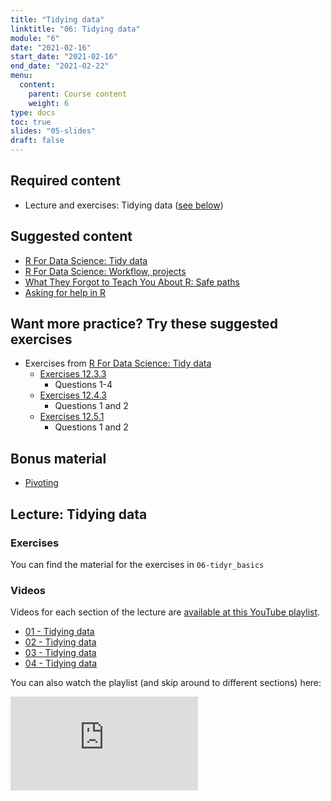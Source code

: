 ```yaml
---
title: "Tidying data"
linktitle: "06: Tidying data"
module: "6"
date: "2021-02-16"
start_date: "2021-02-16"
end_date: "2021-02-22"
menu:
  content:
    parent: Course content
    weight: 6
type: docs
toc: true
slides: "05-slides"
draft: false
---
```




## Required content

- <i class="fab fa-youtube"></i> Lecture and exercises: Tidying data ([see below](#lecture-tidying-data))

## Suggested content
- <i class="fas fa-book"></i> [R For Data Science: Tidy data](https://r4ds.had.co.nz/tidy-data.html)
- <i class="fas fa-book"></i> [R For Data Science: Workflow, projects](https://r4ds.had.co.nz/workflow-projects.html)
- <i class="fas fa-book"></i> [What They Forgot to Teach You About R: Safe paths](https://rstats.wtf/safe-paths.html)
- <i class="fas fa-book"></i> [Asking for help in R](https://www.tidyverse.org/help/)

## Want more practice? Try these suggested exercises
- <i class="fas fa-desktop"></i>  Exercises from [R For Data Science: Tidy data](https://r4ds.had.co.nz/tidy-data.html)
  - [Exercises 12.3.3](https://r4ds.had.co.nz/tidy-data.html#exercises-24)
    - Questions 1-4
  - [Exercises 12.4.3](https://r4ds.had.co.nz/tidy-data.html#exercises-25)
    - Questions 1 and 2
  - [Exercises 12.5.1](https://r4ds.had.co.nz/tidy-data.html#exercises-26)
    - Questions 1 and 2

## Bonus material
- <i class="fas fa-external-link-square-alt"></i> [Pivoting](https://tidyr.tidyverse.org/articles/pivot.html)

## Lecture: Tidying data 

### Exercises

You can find the material for the exercises in `06-tidyr_basics`

### Videos

Videos for each section of the lecture are [available at this YouTube playlist](https://www.youtube.com/playlist?list=PLYCuG6HXKxjRzQG7I64JJRSGmSOo86PNn).

- [01 - Tidying data](https://www.youtube.com/watch?v=nXbmx4zODDc&list=PLYCuG6HXKxjRzQG7I64JJRSGmSOo86PNn)
- [02 - Tidying data](https://www.youtube.com/watch?v=5DvOMlJCdSg&list=PLYCuG6HXKxjRzQG7I64JJRSGmSOo86PNn)
- [03 - Tidying data](https://www.youtube.com/watch?v=95zTCOZhnJQ&list=PLYCuG6HXKxjRzQG7I64JJRSGmSOo86PNn)
- [04 - Tidying data](https://www.youtube.com/watch?v=j7ozHo33UcE&list=PLYCuG6HXKxjRzQG7I64JJRSGmSOo86PNn)

You can also watch the playlist (and skip around to different sections) here:

<div class="embed-responsive embed-responsive-16by9">
<iframe class="embed-responsive-item" src="https://www.youtube.com/embed/videoseries?list=PLYCuG6HXKxjRzQG7I64JJRSGmSOo86PNn" frameborder="0" allow="accelerometer; autoplay; encrypted-media; gyroscope; picture-in-picture" allowfullscreen></iframe>
</div>

